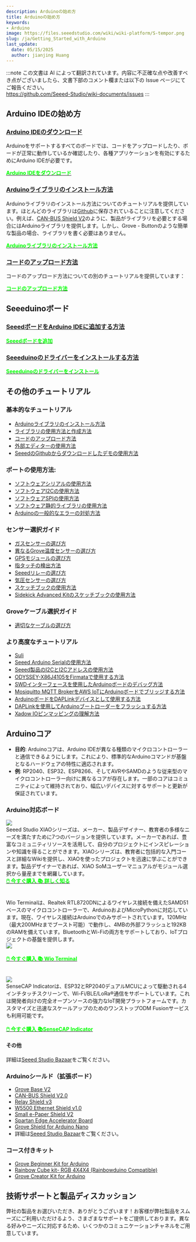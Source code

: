 ```yaml
---
description: Arduinoの始め方
title: Arduinoの始め方
keywords:
- Arduino
image: https://files.seeedstudio.com/wiki/wiki-platform/S-tempor.png
slug: /ja/Getting_Started_with_Arduino
last_update:
  date: 05/15/2025
  author: jianjing Huang
---
```

:::note
この文書は AI によって翻訳されています。内容に不正確な点や改善すべき点がございましたら、文書下部のコメント欄または以下の Issue ページにてご報告ください。  
https://github.com/Seeed-Studio/wiki-documents/issues
:::

<!-- ---
name: Arduinoの始め方
category: チュートリアル
oldwikiname:  Arduinoの始め方
prodimagename:
--- -->
## Arduino IDEの始め方

### [Arduino IDEのダウンロード](https://www.arduino.cc/en/software)

Arduinoをサポートするすべてのボードでは、コードをアップロードしたり、ボードが正常に動作しているか確認したり、各種アプリケーションを有効にするためにArduino IDEが必要です。

<div class="download_arduino_container" style={{textAlign: 'center'}}>
    <a class="download_arduino_item" href="https://www.arduino.cc/en/software"><strong><span><font color={'FFFFFF'} size={"4"}>Arduino IDEをダウンロード</font></span></strong>
    </a>
</div>

### [Arduinoライブラリのインストール方法](https://wiki.seeedstudio.com/ja/How_to_install_Arduino_Library)

Arduinoライブラリのインストール方法についてのチュートリアルを提供しています。ほとんどのライブラリは[Github](https://github.com/Seeed-Studio)に保存されていることに注意してください。例えば、[CAN-BUS Shield V2](https://github.com/Seeed-Studio/Seeed_Arduino_CAN)のように、製品がライブラリを必要とする場合にはArduinoライブラリを提供します。しかし、Grove - Buttonのような簡単な製品の場合、ライブラリを書く必要はありません。

<div class="download_arduino_container" style={{textAlign: 'center'}}>
    <a class="download_arduino_item" href="https://wiki.seeedstudio.com/ja/How_to_install_Arduino_Library/"><strong><span><font color={'FFFFFF'} size={"4"}>Arduinoライブラリのインストール方法</font></span></strong>
    </a>
</div>

### [コードのアップロード方法](https://wiki.seeedstudio.com/ja/Upload_Code/)

コードのアップロード方法についての別のチュートリアルを提供しています：

<div class="download_arduino_container" style={{textAlign: 'center'}}>
    <a class="download_arduino_item" href="https://wiki.seeedstudio.com/ja/How_to_install_Arduino_Library/"><strong><span><font color={'FFFFFF'} size={"4"}>コードのアップロード方法</font></span></strong>
    </a>
</div>

## Seeeduinoボード

### [SeeedボードをArduino IDEに追加する方法](https://wiki.seeedstudio.com/ja/Seeed_Arduino_Boards/)

<div class="download_arduino_container" style={{textAlign: 'center'}}>
    <a class="download_arduino_item" href="https://wiki.seeedstudio.com/ja/Seeed_Arduino_Boards/"><strong><span><font color={'FFFFFF'} size={"4"}>Seeedボードを追加</font></span></strong>
    </a>
</div>

### [Seeeduinoのドライバーをインストールする方法](https://wiki.seeedstudio.com/ja/Driver_for_Seeeduino)

<div class="download_arduino_container" style={{textAlign: 'center'}}>
    <a class="download_arduino_item" href="https://wiki.seeedstudio.com/ja/Driver_for_Seeeduino"><strong><span><font color={'FFFFFF'} size={"4"}>Seeeduinoのドライバーをインストール</font></span></strong>
    </a>
</div>

## その他のチュートリアル


### 基本的なチュートリアル

- [Arduinoライブラリのインストール方法](https://wiki.seeedstudio.com/ja/How_to_install_Arduino_Library)
- [ライブラリの使用方法と作成方法](https://wiki.seeedstudio.com/ja/How_to_use_and_write_a_library)
- [コードのアップロード方法](https://wiki.seeedstudio.com/ja/Upload_Code)
- [外部エディターの使用方法](https://wiki.seeedstudio.com/ja/Use_External_Editor)
- [SeeedのGithubからダウンロードしたデモの使用方法](https://wiki.seeedstudio.com/ja/Guide_to_use_demos_downloaded_from_Seeed-s_Github)

### ポートの使用方法:

- [ソフトウェアシリアルの使用方法](https://wiki.seeedstudio.com/ja/Software-Serial)
- [ソフトウェアI2Cの使用方法](https://wiki.seeedstudio.com/ja/Arduino_Software_I2C_user_guide)
- [ソフトウェアSPIの使用方法](https://wiki.seeedstudio.com/ja/Software-SPI)
- [ソフトウェア静的ライブラリの使用方法](https://wiki.seeedstudio.com/ja/Software-Static-Library)
- [Arduinoの一般的なエラーの対処方法](https://wiki.seeedstudio.com/ja/Arduino_Common_Error)

### センサー選択ガイド

- [ガスセンサーの選び方](https://wiki.seeedstudio.com/ja/How-to-Choose-A-Gas-Sensor)
- [異なるGrove温度センサーの選び方](https://wiki.seeedstudio.com/ja/A_Comparison_of_Different_Grove_Temperature_Sensors)
- [GPSモジュールの選び方](https://wiki.seeedstudio.com/ja/GPS-Modules-Selection-Guide)
- [指タッチの検出方法](https://wiki.seeedstudio.com/ja/How_to_detect_finger_touch)
- [Seeedリレーの選び方](https://wiki.seeedstudio.com/ja/Seeed_Relay_Page)
- [気圧センサーの選び方](https://wiki.seeedstudio.com/ja/Barometer-Selection-Guide)
- [スケッチブックの使用方法](https://wiki.seeedstudio.com/ja/How_To_Use_Sketchbook)
- [Sidekick Advanced Kitのスケッチブックの使用方法](https://wiki.seeedstudio.com/ja/Sketchbook_of_Sidekick_Advanced_Kit)

### Groveケーブル選択ガイド

- [適切なケーブルの選び方](https://wiki.seeedstudio.com/ja/How_To_Choose_The_Right_Cable)

### より高度なチュートリアル

- [Suli](https://wiki.seeedstudio.com/ja/Suli)
- [Seeed Arduino Serialの使用方法](https://wiki.seeedstudio.com/ja/Seeed_Arduino_Serial)
- [Seeed製品のI2CとI2Cアドレスの使用方法](https://wiki.seeedstudio.com/ja/I2C_And_I2C_Address_of_Seeed_Product)
- [ODYSSEY-X86J4105をFirmataで使用する方法](https://wiki.seeedstudio.com/ja/ODYSSEY-X86J4105-Firmata)
- [SWDインターフェースを使用したArduinoボードのデバッグ方法](https://wiki.seeedstudio.com/ja/Software-SWD)
- [Mosiquitto MQTT BrokerをAWS IoTにArduinoボードでブリッジする方法](https://wiki.seeedstudio.com/ja/Arduino-AWS-IOT-Bridge)
- [ArduinoボードをDAPLinkデバイスとして使用する方法](https://wiki.seeedstudio.com/ja/Arduino-DAPLink)
- [DAPLinkを使用してArduinoブートローダーをフラッシュする方法](https://wiki.seeedstudio.com/ja/Flashing-Arduino-Bootloader-DAPLink)
- [Xadow IOピンマッピングの理解方法](https://wiki.seeedstudio.com/ja/Xadow_IO_pin_mapping)

## Arduinoコア

- **目的**: Arduinoコアは、Arduino IDEが異なる種類のマイクロコントローラーと通信できるようにします。これにより、標準的なArduinoコマンドが基盤となるハードウェアの特性に適応されます。
- **例**: RP2040、ESP32、ESP8266、そしてAVRやSAMDのような従来型のマイクロコントローラー向けに異なるコアが存在します。一部のコアはコミュニティによって維持されており、幅広いデバイスに対するサポートと更新が保証されています。

### Arduino対応ボード

<div class="all_container">
    <div class="xiao_topic_page_pic">
        <img src="https://files.seeedstudio.com/wiki/xiao_topicpage/main.png" style={{width:1000, height:'auto'}}/>
    </div>
    <div class="xiao_topic_page_font1">
        <font size={"2.1"}>Seeed Studio XIAOシリーズは、メーカー、製品デザイナー、教育者の多様なニーズを満たすために7つのバージョンを提供しています。メーカーであれば、豊富なコミュニティリソースを活用して、自分のプロジェクトにインスピレーションや知識を得ることができます。XIAOシリーズは、教育者に包括的な入門コースと詳細なWikiを提供し、XIAOを使ったプロジェクトを迅速に学ぶことができます。製品デザイナーであれば、XIAO SoMユーザーマニュアルがモジュール選択から量産までを網羅しています。<br /> </font>
    </div>
</div>

<div class="get_one_now_container" style={{textAlign: 'center'}}>
    <a class="get_one_now_item" href="https://www.seeedstudio.com/catalogsearch/result/?q=xiao"><strong><span><font color={'FFFFFF'} size={"4"}> 🖱️ 今すぐ購入 </font></span></strong></a>
    <a class="get_one_now_item" href="https://wiki.seeedstudio.com/ja/SeeedStudio_XIAO_Series_Introduction/"><strong><span><font color={'FFFFFF'} size={"4"}>📚 詳しく知る</font></span></strong></a>
</div>

<br />

<br />

<div class="all_container">
    <div class="xiao_topic_page_font1">
        <font size={"2.1"}>Wio Terminalは、Realtek RTL8720DNによるワイヤレス接続を備えたSAMD51ベースのマイクロコントローラーで、ArduinoおよびMicroPythonに対応しています。現在、ワイヤレス接続はArduinoでのみサポートされています。120MHz（最大200MHzまでブースト可能）で動作し、4MBの外部フラッシュと192KBのRAMを備えています。BluetoothとWi-Fiの両方をサポートしており、IoTプロジェクトの基盤を提供します。<br /> </font>
    </div>
        <div class="xiao_topic_page_pic">
        <img src="https://files.seeedstudio.com/wiki/Wio-Terminal/img/Wio-Terminal-Wiki.jpg" style={{width:1000, height:'auto'}}/>
    </div>
</div>

<br />

<div class="get_one_now_container" style={{textAlign: 'center'}}>
    <a class="get_one_now_item" href="https://www.seeedstudio.com/Wio-Terminal-p-4509.html"><strong><span><font color={'FFFFFF'} size={"4"}> 🖱️ 今すぐ購入 </font></span></strong></a>
    <a class="get_one_now_item" href="https://wiki.seeedstudio.com/ja/Wio-Terminal-Getting-Started/"><strong><span><font color={'FFFFFF'} size={"4"}>📚 Wio Terminal</font></span></strong></a>
</div>

<br />
<br />

<div class="all_container">
    <div class="xiao_topic_page_pic">
        <img src="https://files.seeedstudio.com/wiki/SenseCAP/SenseCAP_Indicator/SenseCAP_Indicator_1.png" style={{width:1000, height:'auto'}}/>
    </div>
    <div class="xiao_topic_page_font1">
        <font size={"2.1"}>SenseCAP Indicatorは、ESP32とRP2040デュアルMCUによって駆動される4インチタッチスクリーンで、Wi-Fi/BLE/LoRa®通信をサポートしています。これは開発者向けの完全オープンソースの強力なIoT開発プラットフォームです。カスタマイズと迅速なスケールアップのためのワンストップODM Fusionサービスも利用可能です。<br /> </font>
    </div>
</div>

<br />

<div class="get_one_now_container" style={{textAlign: 'center'}}>
    <a class="get_one_now_item" href="https://www.seeedstudio.com/SenseCAP-Indicator-D1-p-5643.html"><strong><span><font color={'FFFFFF'} size={"4"}> 🖱️ 今すぐ購入 </font></span></strong></a>
    <a class="get_one_now_item" href="https://wiki.seeedstudio.com/ja/Develop_with_SenseCAP_Indicator/"><strong><span><font color={'FFFFFF'} size={"4"}>📚SenseCAP Indicator</font></span></strong></a>
</div>

#### その他

詳細は[Seeed Studio Bazaar](https://www.seeedstudio.com/catalogsearch/result/?q=arduino)をご覧ください。

### Arduinoシールド（拡張ボード）

- [Grove Base V2](https://wiki.seeedstudio.com/ja/Base_Shield_V2/)
- [CAN-BUS Shield V2.0](https://wiki.seeedstudio.com/ja/CAN-BUS_Shield_V2.0/)
- [Relay Shield v3](https://wiki.seeedstudio.com/ja/Relay_Shield_v3/)
- [W5500 Ethernet Shield v1.0](https://wiki.seeedstudio.com/ja/W5500_Ethernet_Shield_v1.0/)
- [Small e-Paper Shield V2](https://wiki.seeedstudio.com/ja/Small_e-Paper_Shield_V2/)
- [Spartan Edge Accelerator Board](https://wiki.seeedstudio.com/ja/Spartan-Edge-Accelerator-Board/)
- [Grove Shield for Arduino Nano](https://wiki.seeedstudio.com/ja/Grove_Shield_for_Arduino_Nano/)
- 詳細は[Seeed Studio Bazaar](https://www.seeedstudio.com/catalogsearch/result/?q=arduino%20shields)をご覧ください。

### コース付きキット

- [Grove Beginner Kit for Arduino](https://wiki.seeedstudio.com/ja/Grove-Beginner-Kit-For-Arduino/)
- [Rainbow Cube kit- RGB 4X4X4 (Rainbowduino Compatible)](https://wiki.seeedstudio.com/ja/Rainbow_Cube_kit_RGB_4_4_4_Rainbowduino_Compatible/)
- [Grove Creator Kit for Arduino](https://wiki.seeedstudio.com/ja/Grove-Creator-Kit-1/)

## 技術サポートと製品ディスカッション

弊社の製品をお選びいただき、ありがとうございます！お客様が弊社製品をスムーズにご利用いただけるよう、さまざまなサポートをご提供しております。異なる好みやニーズに対応するため、いくつかのコミュニケーションチャネルをご用意しています。

<div class="button_tech_support_container">
<a href="https://forum.seeedstudio.com/" class="button_forum"></a> 
<a href="https://www.seeedstudio.com/contacts" class="button_email"></a>
</div>

<div class="button_tech_support_container">
<a href="https://discord.gg/eWkprNDMU7" class="button_discord"></a> 
<a href="https://github.com/Seeed-Studio/wiki-documents/discussions/69" class="button_discussion"></a>
</div>